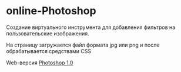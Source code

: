 # online-Photoshop

Создание виртуального инструмента для добавления фильтров на пользовательские изображения. 

На страницу загружается файл формата jpg или png и после
обрабатывается средствами CSS

Web-версия [Photoshop 1.0](https://tagea.github.io/online-Photoshop/)

